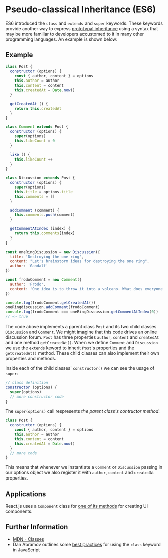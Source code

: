 # Pseudo-classical Inheritance (ES6)

ES6 introduced the `class` and `extends` and `super` keywords. These keywords provide another way to express [prototypal inheritance](https://developer.mozilla.org/en/docs/Web/JavaScript/Inheritance_and_the_prototype_chain) using a syntax that may be more familiar to developers accustomed to it in many other programming languages. An example is shown below:

## Example

```js
class Post {
  constructor (options) {
    const { author, content } = options
    this.author = author
    this.content = content
    this.createdAt = Date.now()
  }

  getCreatedAt () {
    return this.createdAt
  }
}

class Comment extends Post {
  constructor (options) {
    super(options)
    this.likeCount = 0
  }

  like () {
    this.likeCount ++ 
  }
}

class Discussion extends Post {
  constructor (options) {
    super(options)
    this.title = options.title
    this.comments = []
  }

  addComment (comment) {
    this.comments.push(comment)
  }

  getCommentAtIndex (index) {
    return this.comments[index]
  }
}

const oneRingDiscussion = new Discussion({
  title: 'Destroying the one ring',
  content: "Let's brainstorm ideas for destroying the one ring",
  author: 'Gandalf'
})

const frodoComment = new Comment({ 
  author: 'Frodo', 
  content: 'One idea is to throw it into a volcano. What does everyone think?'
})

console.log(frodoComment.getCreatedAt())
oneRingdiscussion.addComment(frodoComment)
console.log(frodoComment === oneRingDiscussion.getCommentAtIndex(0))
// => true
```

The code above implements a parent class `Post` and its two child classes `Discussion` and `Comment`. We might imagine that this code drives an online discussion forum. `Post` has three properties `author`, `content` and `createdAt` and one method `getCreatedAt()`. When we define `Comment` and `Discussion` we use the `extends` keword to inherit `Post`'s properties and the `getCreatedAt()` method. These child classes can also implement their own properties and methods.

Inside each of the child classes' `constructor()` we can see the usage of `super`:

```js
// class definition
constructor (options) {
  super(options)
  // more constructor code
}
```

The `super(options)` call respresents *the parent class's contructor method*:

```js
class Post {
  constructor (options) {
    const { author, content } = options
    this.author = author
    this.content = content
    this.createdAt = Date.now()
  }
  // more code
}
```

This means that whenever we instantiate a `Comment` or `Discussion` passing in our options object we also register it with `author`, `content` and `createdAt` properties. 


## Applications

React.js uses a `Component` class for [one of its methods](https://facebook.github.io/react/docs/reusable-components.html#es6-classes) for creating UI components.


## Further Information

  * [MDN - Classes](https://developer.mozilla.org/en/docs/Web/JavaScript/Reference/Classes)
  * Dan Abramov outlines some [best practices](https://medium.com/@dan_abramov/how-to-use-classes-and-sleep-at-night-9af8de78ccb4#.wdmybk5py) for using the `class` keyword in JavaScript


